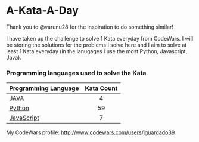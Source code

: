 # A-Kata-A-Day

Thank you to @varunu28 for the inspiration to do something similar!

I have taken up the challenge to solve 1 Kata everyday from CodeWars. I will be storing the solutions for the problems I solve here and I aim to solve at least 1 Kata everyday (in the lanugages I use the most Python, Javascript, Java).

### Programming languages used to solve the Kata


|    Programming Language  |    Kata Count  | 
|----------|:-------------:|
| [JAVA](https://github.com/jguardado39/A-Kata-A-Day/tree/master/Java) | 4 | 
| [Python](https://github.com/jguardado39/A-Kata-A-Day/tree/master/Python) | 59 | 
| [JavaScript](https://github.com/jguardado39/A-Kata-A-Day/tree/master/JavaScript) | 7 | 

My CodeWars profile: http://www.codewars.com/users/jguardado39

